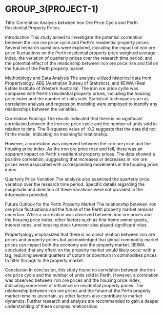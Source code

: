 # GROUP_3(PROJECT-1)
Title: Correlation Analysis between Iron Ore Price Cycle and Perth Residential Property Prices

Introduction
This study aimed to investigate the potential correlation between the iron ore price cycle and Perth's residential property prices. Several research questions were explored, including the impact of iron ore price fluctuations on the Perth residential property price weighted average index, the variation of quarterly prices over the research time period, and the potential effect of the relationship between iron ore price rise and fall on the future of the Perth property market.

Methodology and Data Analysis
The analysis utilized historical data from Propertyology, ABS (Australian Bureau of Statistics), and REIWA (Real Estate Institute of Western Australia). The iron ore price cycle was compared with Perth's residential property prices, including the housing price index and the number of units sold. Statistical techniques such as correlation analysis and regression modeling were employed to identify any relationships between the variables.

Correlation Findings
The results indicated that there is no significant correlation between the iron ore price cycle and the number of units sold in relation to time. The R-squared value of -0.3 suggests that the data did not fit the model, indicating no meaningful relationship.

However, a correlation was observed between the iron ore price and the housing price index. As the iron ore price rose and fell, there was an apparent impact on Perth's residential property prices. The data showed a positive correlation, suggesting that increases or decreases in iron ore prices were associated with corresponding movements in the housing price index.

Quarterly Price Variation
The analysis also examined the quarterly price variation over the research time period. Specific details regarding the magnitude and direction of these variations were not provided in the information provided.

Future Outlook for the Perth Property Market
The relationship between iron ore price fluctuations and the future of the Perth property market remains uncertain. While a correlation was observed between iron ore prices and the housing price index, other factors such as first home owner grants, interest rates, and housing stock turnover also played significant roles.

Propertyology emphasized that there is no direct relation between iron ore prices and property prices but acknowledged that global commodity market prices can impact both the economy and the property market. REIWA concluded that any effect on the property market would likely occur with a lag, requiring several quarters of upturn or downturn in commodities prices to filter through to the property market.

Conclusion
In conclusion, this study found no correlation between the iron ore price cycle and the number of units sold in Perth. However, a correlation was observed between iron ore prices and the housing price index, indicating some level of influence on residential property prices. The relationship between iron ore prices and the future of the Perth property market remains uncertain, as other factors also contribute to market dynamics. Further research and analysis are recommended to gain a deeper understanding of these complex relationships.
